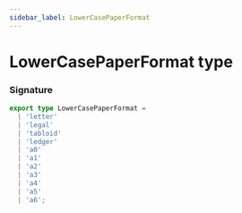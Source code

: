 ```yaml
---
sidebar_label: LowerCasePaperFormat
---
```


# LowerCasePaperFormat type

### Signature

```typescript
export type LowerCasePaperFormat =
  | 'letter'
  | 'legal'
  | 'tabloid'
  | 'ledger'
  | 'a0'
  | 'a1'
  | 'a2'
  | 'a3'
  | 'a4'
  | 'a5'
  | 'a6';
```
